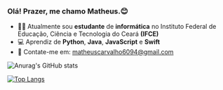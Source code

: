 ### Olá! Prazer, me chamo Matheus.😊

- 👨‍🎓 Atualmente sou **estudante** de **informática** no Instituto Federal de Educação, Ciência e Tecnologia do Ceará **(IFCE)**
- 💻 Aprendiz de **Python**, **Java**, **JavaScript** e **Swift**
- 📧 Contate-me em: matheuscarvalho6094@gmail.com

![Anurag's GitHub stats](https://github-readme-stats.vercel.app/api?username=matheussdcarvalho&show_icons=true&theme=onedark)

[![Top Langs](https://github-readme-stats.vercel.app/api/top-langs/?username=matheussdcarvalho&layout=compact&theme=onedark)](https://github.com/matheussdcarvalho/github-readme-stats)

